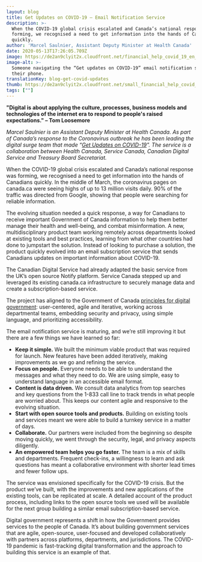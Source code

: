 ```yaml
---
layout: blog
title: Get Updates on COVID-19 – Email Notification Service
description: >-
  When the COVID-19 global crisis escalated and Canada’s national response was
  forming, we recognised a need to get information into the hands of Canadians
  quickly.
author: 'Marcel Saulnier, Assistant Deputy Minister at Health Canada'
date: 2020-05-13T17:26:05.709Z
image: https://de2an9clyit2x.cloudfront.net/financial_help_covid_19_en_135802d892.jpg
image-alt: >-
  Someone navigating the “Get updates on COVID-19” email notification service on
  their phone.
translationKey: blog-get-covid-updates
thumb: https://de2an9clyit2x.cloudfront.net/small_financial_help_covid_19_en_135802d892.jpg
tags: [""]
---
```

**"Digital is about applying the culture, processes, business models and technologies of the internet era to respond to people's raised expectations." – Tom Loosemore**

*Marcel Saulnier is an Assistant Deputy Minister at Health Canada. As part of Canada’s response to the Coronavirus outbreak he has been leading the digital surge team that made “[Get Updates on COVID-19](https://www.canada.ca/en/managed-web-service/get-updates-covid-19.html)”. The service is a collaboration between Health Canada, Service Canada, Canadian Digital Service and Treasury Board Secretariat.*

When the COVID-19 global crisis escalated and Canada’s national response was forming, we recognised a need to get information into the hands of Canadians quickly. In the middle of March, the coronavirus pages on canada.ca were seeing highs of up to 13 million visits daily.  90% of the traffic was directed from Google, showing that people were searching for reliable information.

The evolving situation needed a quick response, a way for Canadians to receive important Government of Canada information to help them better manage their health and well-being, and combat misinformation. A new, multidisciplinary product team working remotely across departments looked at existing tools and best practices, learning from what other countries had done to jumpstart the solution. Instead of looking to purchase a solution, the product quickly evolved into an email subscription service that sends Canadians updates on important information about COVID-19.

The Canadian Digital Service had already adapted the basic service from the UK’s open source Notify platform. Service Canada stepped up and leveraged its existing canada.ca infrastructure to securely manage data and create a subscription-based service.

The project has aligned to the Government of Canada [principles for digital government](https://www.canada.ca/en/government/system/digital-government/government-canada-digital-standards.html): user-centered, agile and iterative, working across departmental teams, embedding security and privacy, using simple language, and prioritizing accessibility.

The email notification service is maturing, and we’re still improving it but there are a few things we have learned so far:

* **Keep it simple.** We built the minimum viable product that was required for launch. New features have been added iteratively, making improvements as we go and refining the service.
* **Focus on people.** Everyone needs to be able to understand the messages and what they need to do. We are using simple, easy to understand language in an accessible email format.
* **Content is data driven.** We consult data analytics from top searches and key questions from the 1-833 call line to track trends in what people are worried about. This keeps our content agile and responsive to the evolving situation.
* **Start with open source tools and products.** Building on existing tools and services meant we were able to build a turnkey service in a matter of days.
* **Collaborate.** Our partners were included from the beginning so despite moving quickly, we went through the security, legal, and privacy aspects diligently.
* **An empowered team helps you go faster.** The team is a mix of skills and departments. Frequent check-ins, a willingness to learn and ask questions has meant a collaborative environment with shorter lead times and fewer follow ups.

The service was envisioned specifically for the COVID-19 crisis. But the product we’ve built, with the improvements and new applications of the existing tools, can be replicated at scale. A detailed account of the product process, including links to the open source tools we used will be available for the next group building a similar email subscription-based service.

Digital government represents a shift in how the Government provides services to the people of Canada. It’s about building government services that are agile, open-source, user-focused and developed collaboratively with partners across platforms, departments, and jurisdictions. The COVID-19 pandemic is fast-tracking digital transformation and the approach to building
this service is an example of that.

